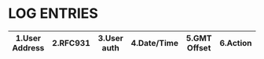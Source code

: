 # LOG ENTRIES
|1.User Address |2.RFC931       |3.User auth    |4.Date/Time    |5.GMT Offset   |6.Action       |7.Return Code  |8.Size         |9.Referrer     |
| ------------- | ------------- | ------------- | ------------- | ------------- | ------------- | ------------- | ------------- |:-------------:|
